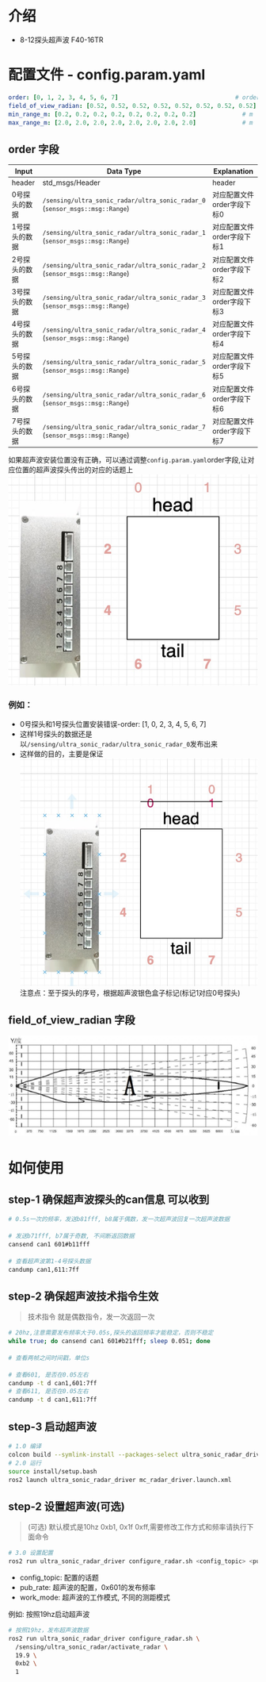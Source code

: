 # 介绍
- 8-12探头超声波 F40-16TR

# 配置文件 - config.param.yaml
```yaml
order: [0, 1, 2, 3, 4, 5, 6, 7]                                 # order of detector 
field_of_view_radian: [0.52, 0.52, 0.52, 0.52, 0.52, 0.52, 0.52, 0.52] # radians
min_range_m: [0.2, 0.2, 0.2, 0.2, 0.2, 0.2, 0.2, 0.2]             # m
max_range_m: [2.0, 2.0, 2.0, 2.0, 2.0, 2.0, 2.0, 2.0]             # m
```
## order 字段
| Input                  | Data Type        | Explanation                            |
| ----------------------- | ---------------- | -----------                            |
| header | std_msgs/Header | header                   |
| 0号探头的数据 |`/sensing/ultra_sonic_radar/ultra_sonic_radar_0`<br>(`sensor_msgs::msg::Range`)|对应配置文件order字段下标0|
| 1号探头的数据 |`/sensing/ultra_sonic_radar/ultra_sonic_radar_1`<br>(`sensor_msgs::msg::Range`)|对应配置文件order字段下标1|
| 2号探头的数据 |`/sensing/ultra_sonic_radar/ultra_sonic_radar_2`<br>(`sensor_msgs::msg::Range`)|对应配置文件order字段下标2|
| 3号探头的数据 |`/sensing/ultra_sonic_radar/ultra_sonic_radar_3`<br>(`sensor_msgs::msg::Range`)|对应配置文件order字段下标3|
| 4号探头的数据 |`/sensing/ultra_sonic_radar/ultra_sonic_radar_4`<br>(`sensor_msgs::msg::Range`)|对应配置文件order字段下标4|
| 5号探头的数据 |`/sensing/ultra_sonic_radar/ultra_sonic_radar_5`<br>(`sensor_msgs::msg::Range`)|对应配置文件order字段下标5|
| 6号探头的数据 |`/sensing/ultra_sonic_radar/ultra_sonic_radar_6`<br>(`sensor_msgs::msg::Range`)|对应配置文件order字段下标6|
| 7号探头的数据 |`/sensing/ultra_sonic_radar/ultra_sonic_radar_7`<br>(`sensor_msgs::msg::Range`)|对应配置文件order字段下标7|

如果超声波安装位置没有正确，可以通过调整`config.param.yaml`order字段,让对应位置的超声波探头传出的对应的话题上
![](./docs/ultrasonic_installation_position.jpg)
### 例如：
 - 0号探头和1号探头位置安装错误-order: [1, 0, 2, 3, 4, 5, 6, 7] 
 - 这样1号探头的数据还是以`/sensing/ultra_sonic_radar/ultra_sonic_radar_0`发布出来
 - 这样做的目的，主要是保证
![](./docs/ultrasonic_installation_position_error.jpg)
注意点：至于探头的序号，根据超声波银色盒子标记(标记1对应0号探头)
## field_of_view_radian 字段
![](./docs/ultrasonic_FOV.jpg)


# 如何使用

## step-1 确保超声波探头的can信息 可以收到

```bash
# 0.5s一次的频率，发送b81fff, b8属于偶数，发一次超声波回复一次超声波数据

# 发送b71fff, b7属于奇数, 不间断返回数据
cansend can1 601#b11fff

# 查看超声波第1-4号探头数据
candump can1,611:7ff
```

## step-2 确保超声波技术指令生效

> 技术指令 就是偶数指令，发一次返回一次

```bash
# 20hz,注意需要发布频率大于0.05s,探头的返回频率才能稳定，否则不稳定
while true; do cansend can1 601#b21fff; sleep 0.051; done

# 查看两帧之间时间戳，单位s

# 查看601, 是否在0.05左右
candump -t d can1,601:7ff
# 查看611, 是否在0.05左右
candump -t d can1,611:7ff

```


## step-3 启动超声波

```bash
# 1.0 编译
colcon build --symlink-install --packages-select ultra_sonic_radar_driver
# 2.0 运行
source install/setup.bash 
ros2 launch ultra_sonic_radar_driver mc_radar_driver.launch.xml 
```


## step-2 设置超声波(可选)

> (可选) 默认模式是10hz 0xb1, 0x1f 0xff,需要修改工作方式和频率请执行下面命令

```bash
# 3.0 设置配置
ros2 run ultra_sonic_radar_driver configure_radar.sh <config_topic> <pub_rate> <work_mode>
```
- config_topic: 配置的话题
- pub_rate: 超声波的配置，0x601的发布频率
- work_mode: 超声波的工作模式, 不同的测距模式

例如: 按照19hz启动超声波

```bash
# 按照19hz，发布超声波数据
ros2 run ultra_sonic_radar_driver configure_radar.sh \
  /sensing/ultra_sonic_radar/activate_radar \
  19.9 \
  0xb2 \
  1
```

